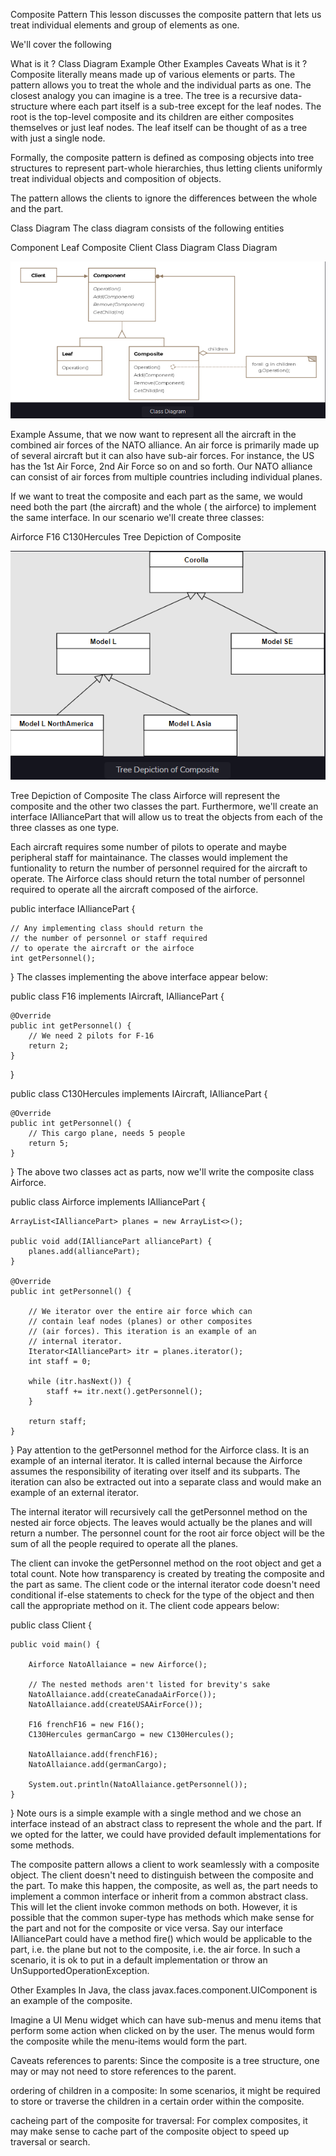 Composite Pattern
This lesson discusses the composite pattern that lets us treat individual elements and group of elements as one.

We'll cover the following

What is it ?
Class Diagram
Example
Other Examples
Caveats
What is it ?
Composite literally means made up of various elements or parts. The pattern allows you to treat the whole and the
individual parts as one. The closest analogy you can imagine is a tree. The tree is a recursive data-structure where
each part itself is a sub-tree except for the leaf nodes. The root is the top-level composite and its children are
either composites themselves or just leaf nodes. The leaf itself can be thought of as a tree with just a single node.

Formally, the composite pattern is defined as composing objects into tree structures to represent part-whole
hierarchies, thus letting clients uniformly treat individual objects and composition of objects.

The pattern allows the clients to ignore the differences between the whole and the part.

Class Diagram
The class diagram consists of the following entities

Component
Leaf
Composite
Client
Class Diagram
Class Diagram

![img.png](img.png)

Example
Assume, that we now want to represent all the aircraft in the combined air forces of the NATO alliance. An air force is
primarily made up of several aircraft but it can also have sub-air forces. For instance, the US has the 1st Air Force,
2nd Air Force so on and so forth. Our NATO alliance can consist of air forces from multiple countries including
individual planes.

If we want to treat the composite and each part as the same, we would need both the part (the aircraft) and the whole (
the airforce) to implement the same interface. In our scenario we'll create three classes:

Airforce
F16
C130Hercules
Tree Depiction of Composite

![img_1.png](img_1.png)

Tree Depiction of Composite
The class Airforce will represent the composite and the other two classes the part. Furthermore, we'll create an
interface IAlliancePart that will allow us to treat the objects from each of the three classes as one type.

Each aircraft requires some number of pilots to operate and maybe peripheral staff for maintainance. The classes would
implement the funtionality to return the number of personnel required for the aircraft to operate. The Airforce class
should return the total number of personnel required to operate all the aircraft composed of the airforce.

public interface IAlliancePart {

    // Any implementing class should return the
    // the number of personnel or staff required
    // to operate the aircraft or the airfoce
    int getPersonnel();

}
The classes implementing the above interface appear below:

public class F16 implements IAircraft, IAlliancePart {

    @Override
    public int getPersonnel() {
        // We need 2 pilots for F-16
        return 2;
    }

}

public class C130Hercules implements IAircraft, IAlliancePart {

    @Override
    public int getPersonnel() {
        // This cargo plane, needs 5 people
        return 5;
    }

}
The above two classes act as parts, now we'll write the composite class Airforce.

public class Airforce implements IAlliancePart {

    ArrayList<IAlliancePart> planes = new ArrayList<>();

    public void add(IAlliancePart alliancePart) {
        planes.add(alliancePart);
    }

    @Override
    public int getPersonnel() {

        // We iterator over the entire air force which can
        // contain leaf nodes (planes) or other composites
        // (air forces). This iteration is an example of an
        // internal iterator.
        Iterator<IAlliancePart> itr = planes.iterator();
        int staff = 0;

        while (itr.hasNext()) {
            staff += itr.next().getPersonnel();
        }

        return staff;
    }

}
Pay attention to the getPersonnel method for the Airforce class. It is an example of an internal iterator. It is called
internal because the Airforce assumes the responsibility of iterating over itself and its subparts. The iteration can
also be extracted out into a separate class and would make an example of an external iterator.

The internal iterator will recursively call the getPersonnel method on the nested air force objects. The leaves would
actually be the planes and will return a number. The personnel count for the root air force object will be the sum of
all the people required to operate all the planes.

The client can invoke the getPersonnel method on the root object and get a total count. Note how transparency is created
by treating the composite and the part as same. The client code or the internal iterator code doesn't need conditional
if-else statements to check for the type of the object and then call the appropriate method on it. The client code
appears below:

public class Client {

    public void main() {

        Airforce NatoAllaiance = new Airforce();
        
        // The nested methods aren't listed for brevity's sake
        NatoAllaiance.add(createCanadaAirForce());
        NatoAllaiance.add(createUSAAirForce());

        F16 frenchF16 = new F16();
        C130Hercules germanCargo = new C130Hercules();

        NatoAllaiance.add(frenchF16);
        NatoAllaiance.add(germanCargo);

        System.out.println(NatoAllaiance.getPersonnel());
    }

}
Note ours is a simple example with a single method and we chose an interface instead of an abstract class to represent
the whole and the part. If we opted for the latter, we could have provided default implementations for some methods.

The composite pattern allows a client to work seamlessly with a composite object. The client doesn't need to distinguish
between the composite and the part. To make this happen, the composite, as well as, the part needs to implement a common
interface or inherit from a common abstract class. This will let the client invoke common methods on both. However, it
is possible that the common super-type has methods which make sense for the part and not for the composite or vice
versa. Say our interface IAlliancePart could have a method fire() which would be applicable to the part, i.e. the plane
but not to the composite, i.e. the air force. In such a scenario, it is ok to put in a default implementation or throw
an UnSupportedOperationException.

Other Examples
In Java, the class javax.faces.component.UIComponent is an example of the composite.

Imagine a UI Menu widget which can have sub-menus and menu items that perform some action when clicked on by the user.
The menus would form the composite while the menu-items would form the part.

Caveats
references to parents: Since the composite is a tree structure, one may or may not need to store references to the
parent.

ordering of children in a composite: In some scenarios, it might be required to store or traverse the children in a
certain order within the composite.

cacheing part of the composite for traversal: For complex composites, it may make sense to cache part of the composite
object to speed up traversal or search.